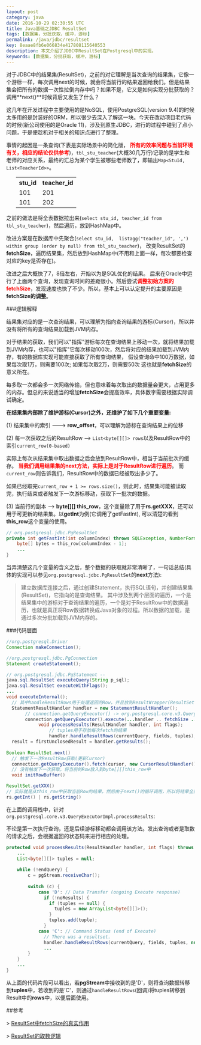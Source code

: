 ```yaml
---
layout: post
category: java
date: 2016-10-29 02:30:55 UTC
title: Java基础之JDBC ResultSet
tags: [数据集，分批获取，缓冲，游标]
permalink: /java/jdbc/resultset
key: 8eaae8fb6e066834e417808115640553
description: 本文介绍了JDBC中ResultSet在Postgresql中的实现。
keywords: [数据集，分批获取，缓冲，游标]
---
```


对于JDBC中的结果集(ResultSet)，之前的对它理解是当次查询的结果集，它像一个游标一样，每次调用next的时候，就会将当前行的结果返回给我们。但是结果集会把所有的数据一次性拉倒内存中吗？如果不是，它又是如何实现分批获取的？调用**next()**时候背后又发生了什么？

这几年在开发过程中主要使用的是NoSQL，使用PostgreSQL(version 9.4)的时候太多用的是封装好的ORM，所以很少去深入了解这一块。今天在改动项目老代码的时候(新公司使用的是Oracle 11)，涉及到原生JDBC，进行的过程中碰到了点小问题，于是便趁机对于相关的知识点进行了整理。

事情的起因是一条查询(下表是实际场景中的简化版， <b style="color:red">所有的效率问题与当前环境有关，相应的结论仅供参考</b>)，`tbl_stu_teacher`(大概30几万行)记录的是学生和老师的对应关系，最终的汇总为某个学生被哪些老师教了，即输出`Map<StuId, List<TeacherId>>`。

<table style="margin-left: 26px">
    <tr>
        <th>stu_id</th>
        <th>teacher_id</th>
    </tr>
    <tr>
        <td>101</td>
        <td>201</td>
    </tr>
    <tr>
        <td>101</td>
        <td>202</td>
    </tr>
</table>


之前的做法是将全表数据拉出来(`select stu_id, teacher_id from tbl_stu_teacher`)，然后遍历，放到HashMap中。

改进方案是在数据库中先聚合(`select stu_id,  listagg("teacher_id", ',') within group (order by null) from tbl_stu_teacher`)， 改变ResultSet的**fetchSize**，遍历结果集，然后放到HashMap中(不用和上面一样，每次都要检查对应的key是否存在)。

改进之后大概快了7，8倍左右，开始以为是SQL优化的结果。 后来在Oracle中运行了上面两个查询，发现查询时间的差距很小。然后尝试<b style="color:red">调整初始方案的fetchSize</b>，发现速度也快了不少。所以，基本上可以认定提升的主要原因是**fetchSize的调整**。

###逻辑解释

结果集对应的是一次查询结果，可以理解为指向查询结果的游标(Cursor)，所以并没有将所有的查询结果加载到JVM内存。

对于结果的获取，我们可以"指挥"游标每次在查询结果上移动一次，就将结果加载到JVM内存，也可以"指挥"它每次移动100次，然后将对应的结果加载到JVM内存，有的数据库实现可能直接获取了所有查询结果，
假设查询命中100万数据，如果每次取1万，则需要100次; 如果每次取2万，则需要50次
这也就是**fetchSize**的意义所在。

每多取一次都会多一次网络传输，但也意味着每次取出的数据量会更大，占用更多的内存。但总的来说适当的增加**fetchSize**会提高效率，具体数字需要根据实际调试确定。

<b class="highlight">在结果集内部除了维护游标(Cursor)之外，还维护了如下几个重要变量:</b>

(1) 结果集中的索引 ---> **row_offset**，可以理解为游标在查询结果上的位移

(2) 每一次获取之后的ResultRow --> `List<byte[][]> rows`以及ResultRow中的索引`current_row(0-based)`

实际上每次从结果集中取出数据之后会放到ResultRow中，相当于当前批次的缓存。 <b style="color:red">当我们调用结果集的next方法，实际上是对于ResultRow进行遍历</b>。
而`current_row`则告诉我们，ResultRow中的数据已经被取出多少了。

如果已经取完`current_row + 1 >= rows.size()`，则此时，结果集可能被读取完，执行结束或者触发下一次游标移动，获取下一批次的数据。

(3) 当前行的副本 --> **byte[][] this_row**，这个变量除了用于**rs.getXXX**，还可以用于可更新的结果集。以**getInt**为例(它调用了getFastInt), 可以清楚的看到**this_row**这个变量的使用。

```java
// org.postgresql.jdbc.PgResultSet
private int getFastInt(int columnIndex) throws SQLException, NumberFormatException {
    byte[] bytes = this_row[columnIndex - 1];
    ...
}
```

当弄清楚这几个变量的含义之后，整个数据的获取就非常清晰了，一句话总结(具体的实现可以参见`org.postgresql.jdbc.PgResultSet`的**next**方法):

> 建立数据库连接之后，通过创建Statement，执行SQL语句，并创建结果集(ResultSet)，它指向的是查询结果。 其中涉及到两个层面的遍历，一个是结果集中的游标对于查询结果的遍历，一个是对于ResultRow中的数据遍历，也就是真正将Row数据转换成Java对象的过程。所以数据的加载，是通过多次分批加载到JVM内存的。

###代码层面

```java
//org.postgresql.Driver
Connection makeConnection();  

//org.postgresql.jdbc.PgConnection
Statement createStatement();

// org.postgresql.jdbc.PgStatement --
java.sql.ResultSet executeQuery(String p_sql);
java.sql.ResultSet executeWithFlags();
...
void executeInternal();
  // 其中handleResultRows用于处理返回的Row，并且放到ResultWrapper(ResultSet)中
  StatementResultHandler handler = new StatementResultHandler();
       // connection.getQueryExecutor() -> org.postgresql.core.v3.QueryExecutorImpl
       connection.getQueryExecutor().execute(...handler .. fetchSize ...);    
            void processResults(ResultHandler handler, int flags);   
                // tuples用于存放每次fetch的结果
                handler.handleResultRows(currentQuery, fields, tuples);
  result = firstUnclosedResult = handler.getResults();
    
Boolean ResultSet.next()
  // 触发下一次ResultRow获取(更新Cursor)
  connection.getQueryExecutor().fetch(cursor, new CursorResultHandler(), fetchRows);
  // 没有触发下一次获取，将当前的Row放入到byte[][]this_row中
  void initRowBuffer()

ResultSet.getXXX()
// 实际就是从this_row中获取当前Row的结果，然后由于next()的循环调用，所以将结果全部取出来了。
rs.getInt() | rs.getString()
```

在上面的调用栈中，针对`org.postgresql.core.v3.QueryExecutorImpl.processResults`:

不论是第一次执行查询，还是后续游标移动都会调用该方法。发出查询或者是取数的请求之后，会根据返回的状态码来进行相应的处理。

```java
protected void processResults(ResultHandler handler, int flags) throws IOException {
    ...
    List<byte[][]> tuples = null;
    
    while (!endQuery) { 
        c = pgStream.receiveChar();
        
        switch (c) { 
            case 'D': // Data Transfer (ongoing Execute response)
              if (!noResults) {
                if (tuples == null) {
                  tuples = new ArrayList<byte[][]>();
                }
                tuples.add(tuple);
              }
            case 'C': // Command Status (end of Execute)  
              // There was a resultset.
              handler.handleResultRows(currentQuery, fields, tuples, null);
              ...
        }
    }
    ...
}
```

从上面的代码片段可以看出，若**pgStream**中接收到的是'D'，则将查询数据转移到**tuples**中，若收到的是'C'，则通过`handleResultRows`(回调)将tuples转移到Result中的**rows**中，以便后面使用。


##参考

\> [ResultSet中fetchSize的真实作用](http://stackoverflow.com/questions/1318354/what-does-statement-setfetchsizensize-method-really-do-in-sql-server-jdbc-driv)

\> [ResultSet的取数逻辑](http://stackoverflow.com/questions/858836/does-a-resultset-load-all-data-into-memory-or-only-when-requested)